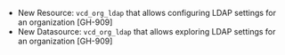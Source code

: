 * New Resource: `vcd_org_ldap` that allows configuring LDAP settings for an organization [GH-909]
* New Datasource: `vcd_org_ldap` that allows exploring LDAP settings for an organization [GH-909]
